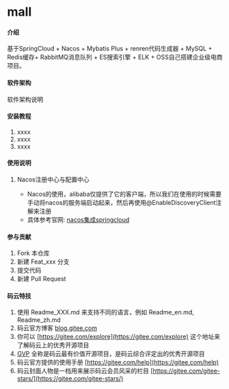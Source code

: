 # mall

#### 介绍
基于SpringCloud + Nacos + Mybatis Plus + renren代码生成器 + MySQL + Redis缓存+ RabbitMQ消息队列 + ES搜索引擎 + ELK + OSS自己搭建企业级电商项目。

#### 软件架构
软件架构说明


#### 安装教程

1.  xxxx
2.  xxxx
3.  xxxx

#### 使用说明
1. Nacos注册中心与配置中心

    * Nacos的使用，alibaba仅提供了它的客户端，所以我们在使用的时候需要手动将nacos的服务端启动起来，然后再使用@EnableDiscoveryClient注解来注册
    * 具体参考官网: [nacos集成springcloud](https://nacos.io/zh-cn/docs/quick-start-spring-cloud.html)

#### 参与贡献

1.  Fork 本仓库
2.  新建 Feat_xxx 分支
3.  提交代码
4.  新建 Pull Request


#### 码云特技

1.  使用 Readme\_XXX.md 来支持不同的语言，例如 Readme\_en.md, Readme\_zh.md
2.  码云官方博客 [blog.gitee.com](https://blog.gitee.com)
3.  你可以 [https://gitee.com/explore](https://gitee.com/explore) 这个地址来了解码云上的优秀开源项目
4.  [GVP](https://gitee.com/gvp) 全称是码云最有价值开源项目，是码云综合评定出的优秀开源项目
5.  码云官方提供的使用手册 [https://gitee.com/help](https://gitee.com/help)
6.  码云封面人物是一档用来展示码云会员风采的栏目 [https://gitee.com/gitee-stars/](https://gitee.com/gitee-stars/)
